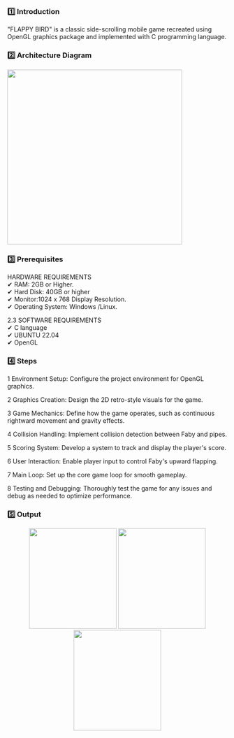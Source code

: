 ### :one: Introduction
"FLAPPY BIRD" is a classic side-scrolling mobile game recreated using OpenGL graphics package and implemented with C programming language.

### :two: Architecture Diagram
  <img src="" width=400>

### :three: Prerequisites
HARDWARE REQUIREMENTS <br>
✔ RAM: 2GB or Higher. <br>
✔ Hard Disk: 40GB or higher <br>
✔ Monitor:1024 x 768 Display Resolution. <br>
✔ Operating System: Windows /Linux. <br>

2.3 SOFTWARE REQUIREMENTS <br>
✔ C language <br>
✔ UBUNTU 22.04 <br>
✔ OpenGL <br>

### :four: Steps 
1 Environment Setup: Configure the project environment for OpenGL graphics.

2 Graphics Creation: Design the 2D retro-style visuals for the game.

3 Game Mechanics: Define how the game operates, such as continuous rightward movement and gravity effects.

4 Collision Handling: Implement collision detection between Faby and pipes.

5 Scoring System: Develop a system to track and display the player's score.

6 User Interaction: Enable player input to control Faby's upward flapping.

7 Main Loop: Set up the core game loop for smooth gameplay.

8 Testing and Debugging: Thoroughly test the game for any issues and debug as needed to optimize performance.

### :five: Output
<p align=center>
  <img src="" width=200 height=230>
  <img src="" width=200 height=230>
  <img src="" width=200 height=230>
<p>
